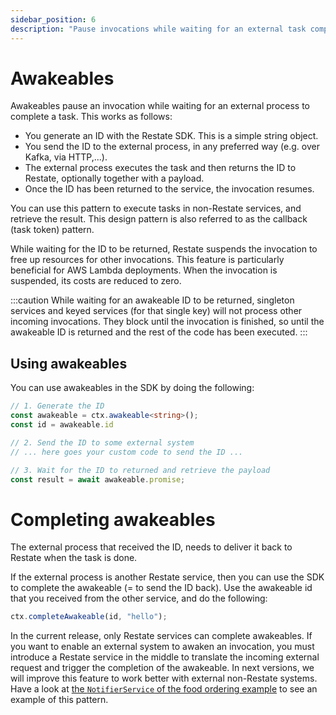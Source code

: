 ```yaml
---
sidebar_position: 6
description: "Pause invocations while waiting for an external task completion."
---
```


# Awakeables

Awakeables pause an invocation while waiting for an external process to complete a task. 
This works as follows:
- You generate an ID with the Restate SDK. This is a simple string object.
- You send the ID to the external process, in any preferred way (e.g. over Kafka, via HTTP,...).
- The external process executes the task and then returns the ID to Restate, optionally together with a payload.
- Once the ID has been returned to the service, the invocation resumes.

You can use this pattern to execute tasks in non-Restate services, and retrieve the result. This design pattern is also referred to as the callback (task token) pattern.

While waiting for the ID to be returned, Restate suspends the invocation to free up resources for other invocations.
This feature is particularly beneficial for AWS Lambda deployments.
When the invocation is suspended, its costs are reduced to zero.

:::caution
While waiting for an awakeable ID to be returned, singleton services and keyed services (for that single key) will not process other incoming invocations.
They block until the invocation is finished, so until the awakeable ID is returned and the rest of the code has been executed. 
:::

## Using awakeables

You can use awakeables in the SDK by doing the following:

```typescript
// 1. Generate the ID
const awakeable = ctx.awakeable<string>();
const id = awakeable.id

// 2. Send the ID to some external system
// ... here goes your custom code to send the ID ...

// 3. Wait for the ID to returned and retrieve the payload
const result = await awakeable.promise;
```

# Completing awakeables

The external process that received the ID, needs to deliver it back to Restate when the task is done.

If the external process is another Restate service, then you can use the SDK to complete the awakeable (= to send the ID back).
Use the awakeable id that you received from the other service, and do the following:

```typescript
ctx.completeAwakeable(id, "hello");
```

In the current release, only Restate services can complete awakeables.
If you want to enable an external system to awaken an invocation,
you must introduce a Restate service in the middle to translate the incoming external request and trigger the completion of the awakeable.
In next versions, we will improve this feature to work better with external non-Restate systems.
Have a look at [the `NotifierService` of the food ordering example](https://github.com/restatedev/example-food-ordering/blob/main/services/src/notifier.ts) to see an example of this pattern.
